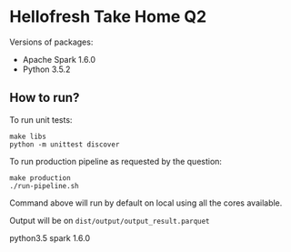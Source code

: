 # Hellofresh Take Home Q2

Versions of packages:
* Apache Spark 1.6.0
* Python 3.5.2

## How to run?

To run unit tests:
```
make libs
python -m unittest discover
```

To run production pipeline as requested by the question:
```
make production
./run-pipeline.sh
```
Command above will run by default on local using all the cores available.

Output will be on `dist/output/output_result.parquet`


python3.5
spark 1.6.0
